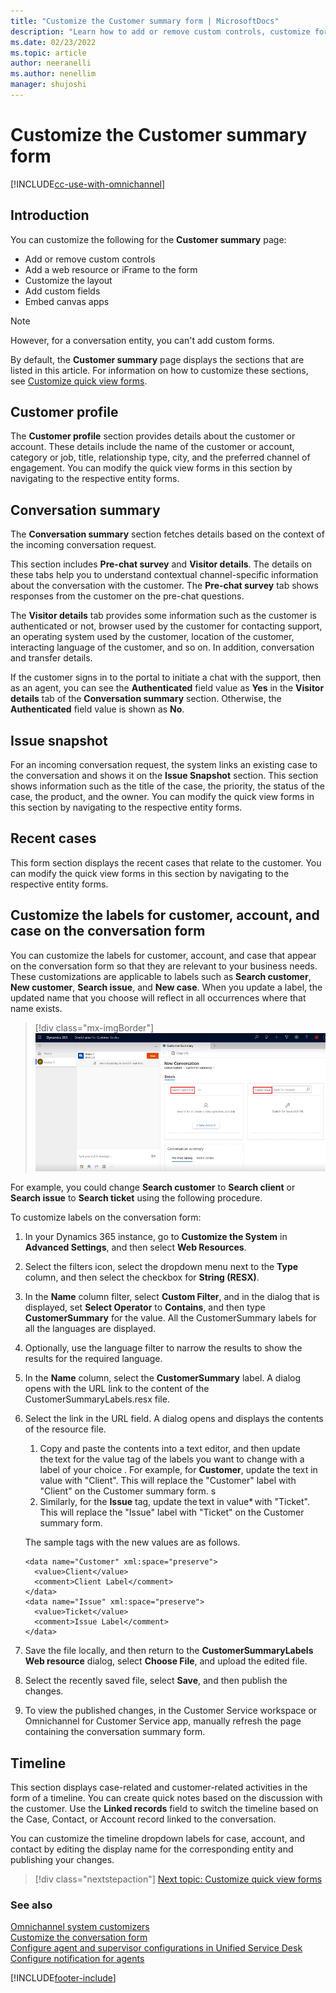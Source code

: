 ```yaml
---
title: "Customize the Customer summary form | MicrosoftDocs"
description: "Learn how to add or remove custom controls, customize form layout, and add web resources to the Customer summary form in Omnichannel for Customer Service."
ms.date: 02/23/2022
ms.topic: article
author: neeranelli
ms.author: nenellim
manager: shujoshi
---
```

# Customize the Customer summary form

[!INCLUDE[cc-use-with-omnichannel](../includes/cc-use-with-omnichannel.md)]

## Introduction

You can customize the following for the **Customer summary** page:

- Add or remove custom controls
- Add a web resource or iFrame to the form
- Customize the layout
- Add custom fields
- Embed canvas apps

> [!NOTE]
> However, for a conversation entity, you can't add custom forms.

By default, the **Customer summary** page displays the sections that are listed in this article. For information on how to customize these sections, see [Customize quick view forms](customize-quick-view-form.md).

## Customer profile

The **Customer profile** section provides details about the customer or account. These details include the name of the customer or account, category or job, title, relationship type, city, and the preferred channel of engagement. You can modify the quick view forms in this section by navigating to the respective entity forms. 

## Conversation summary

The **Conversation summary** section fetches details based on the context of the incoming conversation request.

This section includes **Pre-chat survey** and **Visitor details**. The details on these tabs help you to understand contextual channel-specific information about the conversation with the customer. The **Pre-chat survey** tab shows responses from the customer on the pre-chat questions.

The **Visitor details** tab provides some information such as the customer is authenticated or not, browser used by the customer for contacting support, an operating system used by the customer, location of the customer, interacting language of the customer, and so on. In addition, conversation and transfer details.

If the customer signs in to the portal to initiate a chat with the support, then as an agent, you can see the **Authenticated** field value as **Yes** in the **Visitor details** tab of the **Conversation summary** section. Otherwise, the **Authenticated** field value is shown as **No**.

## Issue snapshot

For an incoming conversation request, the system links an existing case to the conversation and shows it on the **Issue Snapshot** section. This section shows information such as the title of the case, the priority, the status of the case, the product, and the owner. You can modify the quick view forms in this section by navigating to the respective entity forms.

## Recent cases

This form section displays the recent cases that relate to the customer. You can modify the quick view forms in this section by navigating to the respective entity forms.

## Customize the labels for customer, account, and case on the conversation form

You can customize the labels for customer, account, and case that appear on the conversation form so that they are relevant to your business needs. These customizations are applicable to labels such as **Search customer**, **New customer**, **Search issue**, and **New case**. When you update a label, the updated name that you choose will reflect in all occurrences where that name exists.

   > [!div class="mx-imgBorder"]
   > ![Customize labels on the conversation form.](media/customize-entity-labels.png "Customize labels on the conversation form")

For example, you could change **Search customer** to **Search client** or **Search issue** to **Search ticket** using the following procedure.

To customize labels on the conversation form:

1. In your Dynamics 365 instance, go to **Customize the System** in **Advanced Settings**, and then select **Web Resources**.

1. Select the filters icon, select the dropdown menu next to the **Type** column, and then select the checkbox for **String (RESX)**.

1. In the **Name** column filter, select **Custom Filter**, and in the dialog that is displayed, set **Select Operator** to **Contains**, and then type **CustomerSummary** for the value. All the CustomerSummary labels for all the languages are displayed.

1. Optionally, use the language filter to narrow the results to show the results for the required language.

1. In the **Name** column, select the **CustomerSummary** label. A dialog opens with the URL link to the content of the CustomerSummaryLabels.resx file.

1. Select the link in the URL field. A dialog opens and displays the contents of the resource file.

   1. Copy and paste the contents into a text editor, and then update the text for the value tag of the labels you want to change with a label of your choice . For example, for **Customer**, update the text in value with "Client". This will replace the "Customer" label with "Client" on the Customer summary form.
s
   1. Similarly, for the **Issue** tag, update the text in value* with "Ticket". This will replace the "Issue" label with "Ticket" on the Customer summary form.

    The sample tags with the new values are as follows.

      ```</resheader>
      <data name="Customer" xml:space="preserve">
        <value>Client</value>
        <comment>Client Label</comment>
      </data>
      <data name="Issue" xml:space="preserve">
        <value>Ticket</value>
        <comment>Issue Label</comment>
      </data>
      ```

1. Save the file locally, and then return to the **CustomerSummaryLabels Web resource** dialog, select **Choose File**, and upload the edited file.

1. Select the recently saved file, select **Save**, and then publish the changes.

1. To view the published changes, in the Customer Service workspace or Omnichannel for Customer Service app, manually refresh the page containing the conversation summary form.

## Timeline

This section displays case-related and customer-related activities in the form of a timeline. You can create quick notes based on the discussion with the customer. Use the **Linked records** field to switch the timeline based on the Case, Contact, or Account record linked to the conversation.

You can customize the timeline dropdown labels for case, account, and contact by editing the display name for the corresponding entity and publishing your changes.

> [!div class="nextstepaction"]
> [Next topic: Customize quick view forms](customize-quick-view-form.md)

### See also

[Omnichannel system customizers](omnichannel-customizer.md)  
[Customize the conversation form](customize-session-form.md)  
[Configure agent and supervisor configurations in Unified Service Desk](../unified-service-desk/oc-customizer/create-agent-supervisor-configurations-unified-service-desk.md)  
[Configure notification for agents](../unified-service-desk/oc-customizer/configure-notification-screen-pop-agents.md)  


[!INCLUDE[footer-include](../includes/footer-banner.md)]
